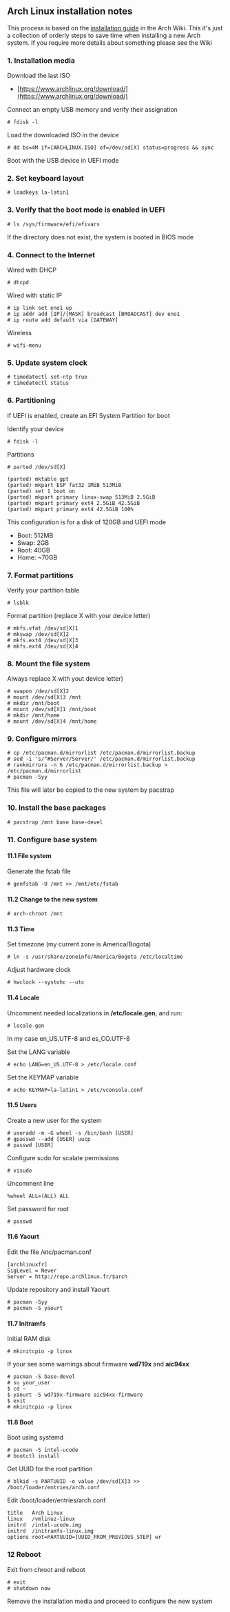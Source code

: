 ## Arch Linux installation notes
This process is based on the [installation guide](https://wiki.archlinux.org/index.php/Installation_guide) in the Arch Wiki. This it's just a collection of orderly steps to save time when installing a new Arch system. If you require more details about something please see the Wiki
### 1. Installation media
Download the last ISO
* [https://www.archlinux.org/download/](https://www.archlinux.org/download/)

Connect an empty USB memory and verify their assignation
```
# fdisk -l
```
Load the downloaded ISO in the device
```
# dd bs=4M if=[ARCHLINUX.ISO] of=/dev/sd[X] status=progress && sync
```
Boot with the USB device in UEFI mode
### 2. Set keyboard layout 
``` 
# loadkeys la-latin1
```
### 3. Verify that the boot mode is enabled in UEFI
``` 
# ls /sys/firmware/efi/efivars 
```
If the directory does not exist, the system is booted in BIOS mode
### 4. Connect to the Internet
Wired with DHCP
``` 
# dhcpd 
```
Wired with static IP
```
# ip link set eno1 up
# ip addr add [IP]/[MASK] broadcast [BROADCAST] dev eno1
# ip route add default via [GATEWAY]
```
Wireless 
``` 
# wifi-menu 
```
### 5. Update system clock 
``` 
# timedatectl set-ntp true
# timedatectl status
```
### 6. Partitioning 
If UEFI is enabled, create an EFI System Partition for boot

Identify your device
``` 
# fdisk -l 
```
Partitions
``` 
# parted /dev/sd[X] 
```
```
(parted) mktable gpt
(parted) mkpart ESP fat32 1MiB 513MiB
(parted) set 1 boot on
(parted) mkpart primary linux-swap 513MiB 2.5GiB
(parted) mkpart primary ext4 2.5GiB 42.5GiB
(parted) mkpart primary ext4 42.5GiB 100%
```
This configuration is for a disk of 120GB and UEFI mode
* Boot: 512MB
* Swap: 2GB
* Root: 40GB
* Home: ~70GB
### 7. Format partitions
Verify your partition table
```
# lsblk
```

Format partition (replace X with your device letter)
```
# mkfs.vfat /dev/sd[X]1
# mkswap /dev/sd[X]2
# mkfs.ext4 /dev/sd[X]3
# mkfs.ext4 /dev/sd[X]4
```
### 8. Mount the file system
Always replace X with yout device letter)
```
# swapon /dev/sd[X]2
# mount /dev/sd[X]3 /mnt
# mkdir /mnt/boot
# mount /dev/sd[X]1 /mnt/boot
# mkdir /mnt/home
# mount /dev/sd[X]4 /mnt/home
```
### 9. Configure mirrors
```
# cp /etc/pacman.d/mirrorlist /etc/pacman.d/mirrorlist.backup
# sed -i 's/^#Server/Server/' /etc/pacman.d/mirrorlist.backup
# rankmirrors -n 6 /etc/pacman.d/mirrorlist.backup > /etc/pacman.d/mirrorlist
# pacman -Syy
```
This file will later be copied to the new system by pacstrap
### 10. Install the base packages
``` 
# pacstrap /mnt base base-devel 
```
### 11. Configure base system
#### 11.1 File system
Generate the fstab file
``` 
# genfstab -U /mnt >> /mnt/etc/fstab 
```
#### 11.2 Change to the new system
``` 
# arch-chroot /mnt 
```
#### 11.3 Time
Set timezone (my current zone is America/Bogota)
``` 
# ln -s /usr/share/zoneinfo/America/Bogota /etc/localtime 
```
Adjust hardware clock
``` 
# hwclock --systohc --utc
```
#### 11.4 Locale
Uncomment needed localizations in __/etc/locale.gen__, and run:
``` 
# locale-gen 
```
In my case en_US.UTF-8 and es_CO.UTF-8

Set the LANG variable
```
# echo LANG=en_US.UTF-8 > /etc/locale.conf
```
Set the KEYMAP variable
```
# echo KEYMAP=la-latin1 > /etc/vconsole.conf
```
#### 11.5 Users
Create a new user for the system
```
# useradd -m -G wheel -s /bin/bash [USER]
# gpasswd --add [USER] uucp
# passwd [USER]
```
Configure sudo for scalate permissions 
```
# visudo
```
Uncomment line 
```
%wheel ALL=(ALL) ALL
```
Set password for root
```
# passwd
```
#### 11.6 Yaourt 
Edit the file /etc/pacman.conf
```
[archlinuxfr]
SigLevel = Never
Server = http://repo.archlinux.fr/$arch
```
Update repository and install Yaourt
```
# pacman -Syy
# pacman -S yaourt
```
#### 11.7 Initramfs
Initial RAM disk
```
# mkinitcpio -p linux
```
If your see some warnings about firmware __wd719x__ and __aic94xx__
```
# pacman -S base-devel
# su your_user
$ cd ~
$ yaourt -S wd719x-firmware aic94xx-firmware
$ exit
# mkinitcpio -p linux
```
#### 11.8 Boot
Boot using systemd
```
# pacman -S intel-ucode
# bootctl install
```
Get UUID for the root partition
```
# blkid -s PARTUUID -o value /dev/sd[X]3 >> /boot/loader/entries/arch.conf
```
Edit /boot/loader/entries/arch.conf
```
title   Arch Linux
linux   /vmlinuz-linux
initrd  /intel-ucode.img
initrd  /initramfs-linux.img
options root=PARTUUID=[UUID_FROM_PREVIOUS_STEP] wr
```
### 12 Reboot
Exit from chroot and reboot
```
# exit
# shutdown now
```
Remove the installation media and proceed to configure the new system
